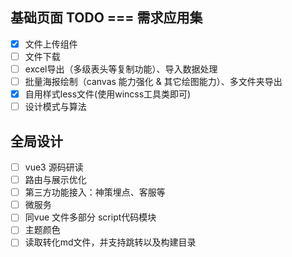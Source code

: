 ## 基础页面 TODO === 需求应用集

- [x] 文件上传组件
- [ ] 文件下载
- [ ] excel导出（多级表头等复制功能）、导入数据处理
- [ ] 批量海报绘制（canvas 能力强化 & 其它绘图能力）、多文件夹导出
- [x] 自用样式less文件(使用wincss工具类即可)
- [ ] 设计模式与算法

## 全局设计
- [ ] vue3 源码研读
- [ ] 路由与展示优化
- [ ] 第三方功能接入：神策埋点、客服等
- [ ] 微服务
- [ ] 同vue 文件多部分 script代码模块
- [ ] 主题颜色
- [ ] 读取转化md文件，并支持跳转以及构建目录